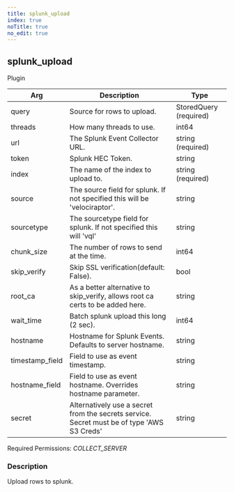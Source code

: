 ```yaml
---
title: splunk_upload
index: true
noTitle: true
no_edit: true
---
```




<div class="vql_item"></div>


## splunk_upload
<span class='vql_type pull-right page-header'>Plugin</span>



<div class="vqlargs"></div>

Arg | Description | Type
----|-------------|-----
query|Source for rows to upload.|StoredQuery (required)
threads|How many threads to use.|int64
url|The Splunk Event Collector URL.|string (required)
token|Splunk HEC Token.|string
index|The name of the index to upload to.|string (required)
source|The source field for splunk. If not specified this will be 'velociraptor'.|string
sourcetype|The sourcetype field for splunk. If not specified this will 'vql'|string
chunk_size|The number of rows to send at the time.|int64
skip_verify|Skip SSL verification(default: False).|bool
root_ca|As a better alternative to skip_verify, allows root ca certs to be added here.|string
wait_time|Batch splunk upload this long (2 sec).|int64
hostname|Hostname for Splunk Events. Defaults to server hostname.|string
timestamp_field|Field to use as event timestamp.|string
hostname_field|Field to use as event hostname. Overrides hostname parameter.|string
secret|Alternatively use a secret from the secrets service. Secret must be of type 'AWS S3 Creds'|string

Required Permissions: 
<i class="linkcolour label pull-right label-success">COLLECT_SERVER</i>

### Description

Upload rows to splunk.

